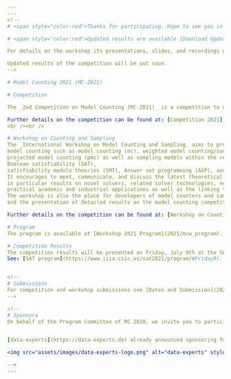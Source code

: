 ```yaml
---
---
<!--
# <span style="color:red">Thanks for participating. Hope to see you in 2021.</span>

# <span style="color:red">Updated results are available [Download Updated Slides](assets/files/2020/MC2020_awards.pdf).</span>

For details on the workshop its presentations, slides, and recordings we refer to the [Programm](2020/mcw_program).

Updated results of the competition will be out soon.
-->

# Model Counting 2021 (MC-2021)

# Competition

The _2nd Competition on Model Counting (MC 2021)_ is a competition to deepen the relationship between latest theoretical and practical development on the various model counting problems and their practical applications. It targets the problem of counting the number of models of a Boolean formula. 

Further details on the competition can be found at: [Competition 2021](2021/mc_description)
<br /><br />

# Workshop on Counting and Sampling
The _International Workshop on Model Counting and Sampling_ aims to provide a venue for researchers working on 
model counting such as model counting (mc), weighted model counting/sum of products (wmc), 
projected model counting (pmc) as well as sampling models within the realm but not restricting to 
Boolean satisfiability (SAT),  
satisfiability modulo theories (SMT), Answer set programming (ASP), and constraint programming (CP). 
It encourages to meet, communicate, and discuss the latest theoretical and practical results, 
in particular results on novel solvers, related solver technologies, new theoretical advances, 
practical academic and industrial applications as well as the linking theory and practice. 
The workshop is also the place for developers of model counters and samplers to present their programs 
and the presentation of detailed results on the model counting competition.

Further details on the competition can be found at: [Workshop on Counting and Sampling 2021](2021/mcw_description)

# Program
The program is available at [Workshop 2021 Program](2021/mcw_program).

# Competition Results
The competition results will be presented on Friday, July 9th at the SAT conference during the Competitive events session (17:40-18:30).<br/>
See: [SAT program](https://www.iiia.csic.es/sat2021/program/#Friday9).


<!--
# Submissions
For competition and workshop submissions see [Dates and Submission](2021/dates).
-->

<!--
# Sponsors
On behalf of the Program Committee of MC 2020, we invite you to participate in the sponsoring of metals and travel support for the winners.


[data-experts](https://data-experts.de) already announced sponsoring for MC 2020.

<img src="assets/images/data-experts-logo.png" alt="data-experts" style="width: 300px;"/>

-->
---
```

